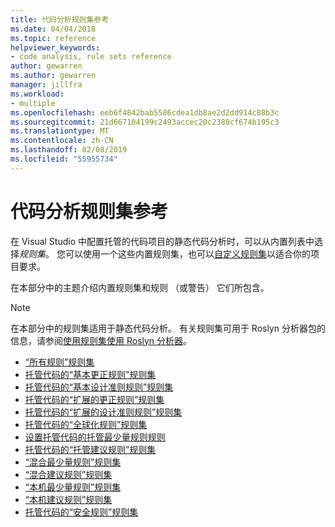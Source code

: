 ```yaml
---
title: 代码分析规则集参考
ms.date: 04/04/2018
ms.topic: reference
helpviewer_keywords:
- code analysis, rule sets reference
author: gewarren
ms.author: gewarren
manager: jillfra
ms.workload:
- multiple
ms.openlocfilehash: eeb6f4842bab5586cdea1db8ae2d2dd914c88b3c
ms.sourcegitcommit: 21d667104199c2493accec20c2388cf674b195c3
ms.translationtype: MT
ms.contentlocale: zh-CN
ms.lasthandoff: 02/08/2019
ms.locfileid: "55955734"
---
```

# <a name="code-analysis-rule-set-reference"></a>代码分析规则集参考

在 Visual Studio 中配置托管的代码项目的静态代码分析时，可以从内置列表中选择*规则集*。 您可以使用一个这些内置规则集，也可以[自定义规则集](../code-quality/how-to-create-a-custom-rule-set.md)以适合你的项目要求。

在本部分中的主题介绍内置规则集和规则 （或警告） 它们所包含。

> [!NOTE]
> 在本部分中的规则集适用于静态代码分析。 有关规则集可用于 Roslyn 分析器包的信息，请参阅[使用规则集使用 Roslyn 分析器](analyzer-rule-sets.md)。

- [“所有规则”规则集](all-rules-rule-set.md)
- [托管代码的“基本更正规则”规则集](basic-correctness-rules-rule-set-for-managed-code.md)
- [托管代码的“基本设计准则规则”规则集](basic-design-guideline-rules-rule-set-for-managed-code.md)
- [托管代码的“扩展的更正规则”规则集](extended-correctness-rules-rule-set-for-managed-code.md)
- [托管代码的“扩展的设计准则规则”规则集](extended-design-guidelines-rules-rule-set-for-managed-code.md)
- [托管代码的“全球化规则”规则集](globalization-rules-rule-set-for-managed-code.md)
- [设置托管代码的托管最少量规则规则](managed-minimum-rules-rule-set-for-managed-code.md)
- [托管代码的“托管建议规则”规则集](managed-recommended-rules-rule-set-for-managed-code.md)
- [“混合最少量规则”规则集](mixed-minimum-rules-rule-set.md)
- [“混合建议规则”规则集](mixed-recommended-rules-rule-set.md)
- [“本机最少量规则”规则集](native-minimum-rules-rule-set.md)
- [“本机建议规则”规则集](native-recommended-rules-rule-set.md)
- [托管代码的“安全规则”规则集](security-rules-rule-set-for-managed-code.md)
